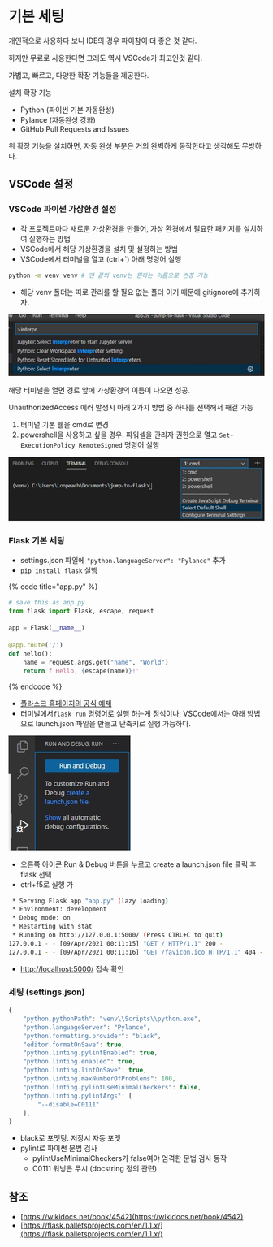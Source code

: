 # 기본 세팅

개인적으로 사용하다 보니 IDE의 경우 파이참이 더 좋은 것 같다.

하지만 무료로 사용한다면 그래도 역시 VSCode가 최고인것 같다.

가볍고, 빠르고, 다양한 확장 기능들을 제공한다.

설치 확장 기능

* Python \(파이썬 기본 자동완성\)
* Pylance \(자동완성 강화\)
* GitHub Pull Requests and Issues

위 확장 기능을 설치하면, 자동 완성 부분은 거의 완벽하게 동작한다고 생각해도 무방하다.

## VSCode 설정

### VSCode 파이썬 가상환경 설정

* 각 프로젝트마다 새로운 가상환경을 만들어, 가상 환경에서 필요한 패키지를 설치하여 실행하는 방법
* VSCode에서 해당 가상환경을 설치 및 설정하는 방법
* VSCode에서 터미널을 열고 \(ctrl+\`\) 아래 명령어 실행

```bash
python -m venv venv # 맨 끝의 venv는 원하는 이름으로 변경 가능
```

* 해당 venv 폴더는 따로 관리를 할 필요 없는 폴더 이기 때문에 gitignore에 추가하자.

![F1 or ctrl +shift +p &#xB97C; &#xB20C;&#xB7EC; &#xC778;&#xD130;&#xD504;&#xB9AC;&#xD130; &#xAC80;&#xC0C9; &#xD6C4; &#xC138;&#xD305;](../../.gitbook/assets/2021-04-08-235137.jpg)

해당 터미널을 열면 경로 앞에 가상환경의 이름이 나오면 성공.

UnauthorizedAccess 에러 발생시 아래 2가지 방법 중 하나를 선택해서 해결 가능

1. 터미널 기본 쉘을 cmd로 변경
2. powershell을 사용하고 싶을 경우. 파워셀을 관리자 권한으로 열고  `Set-ExecutionPolicy RemoteSigned` 명령어 실행

![](../../.gitbook/assets/2021-04-09-000654.jpg)

### Flask 기본 세팅

* settings.json 파일에 `"python.languageServer": "Pylance"` 추가
* `pip install flask` 실행

{% code title="app.py" %}
```python
# save this as app.py
from flask import Flask, escape, request

app = Flask(__name__)

@app.route('/')
def hello():
    name = request.args.get("name", "World")
    return f'Hello, {escape(name)}!'
```
{% endcode %}

* [플라스크 홈페이지의 공식 예제](https://palletsprojects.com/p/flask/)
* 터미널에서`flask run` 명령어로 실행 하는게 정석이나, VSCode에서는 아래 방법으로 launch.json 파일을 만들고 단축키로 실행 가능하다.

![](../../.gitbook/assets/2021-04-09-000809.jpg)

* 오른쪽 아이콘 Run & Debug 버튼을 누르고 create a launch.json file 클릭 후 flask 선택
* ctrl+f5로 실행 가

```bash
 * Serving Flask app "app.py" (lazy loading)
 * Environment: development
 * Debug mode: on
 * Restarting with stat
 * Running on http://127.0.0.1:5000/ (Press CTRL+C to quit)
127.0.0.1 - - [09/Apr/2021 00:11:15] "GET / HTTP/1.1" 200 -
127.0.0.1 - - [09/Apr/2021 00:11:16] "GET /favicon.ico HTTP/1.1" 404 -
```

* [http://localhost:5000/](http://localhost:5000/) 접속 확인

### 세팅 \(settings.json\)

```javascript
{
    "python.pythonPath": "venv\\Scripts\\python.exe",
    "python.languageServer": "Pylance",
    "python.formatting.provider": "black",
    "editor.formatOnSave": true,
    "python.linting.pylintEnabled": true,
    "python.linting.enabled": true,
    "python.linting.lintOnSave": true,
    "python.linting.maxNumberOfProblems": 100,
    "python.linting.pylintUseMinimalCheckers": false,
    "python.linting.pylintArgs": [
        "--disable=C0111"
    ],
}
```

* black로 포맷팅. 저장시 자동 포맷
* pylint로 파이썬 문법 검사
  * pylintUseMinimalCheckers가 false여야 엄격한 문법 검사 동작
  * C0111 워닝은 무시 \(docstring 정의 관련\)

## 참조

* [https://wikidocs.net/book/4542](https://wikidocs.net/book/4542)
* [https://flask.palletsprojects.com/en/1.1.x/](https://flask.palletsprojects.com/en/1.1.x/)





